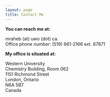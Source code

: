 ```yaml
---
layout: page
title: Contact Me
---
```



**You can reach me at:<br/>**
<p>
mraheb (at) uwo (dot) ca.<br/>
​Office phone number:  (519) 661-2166 ext. 87871
​</p>

**My office is situated at:**
<p>
	Western University<br/>
	Chemistry Building, Room 062<br/>
	1151 Richmond Street<br/>
	London, Ontario<br/>
	N6A 5B7<br/>
	Canada
</p>

